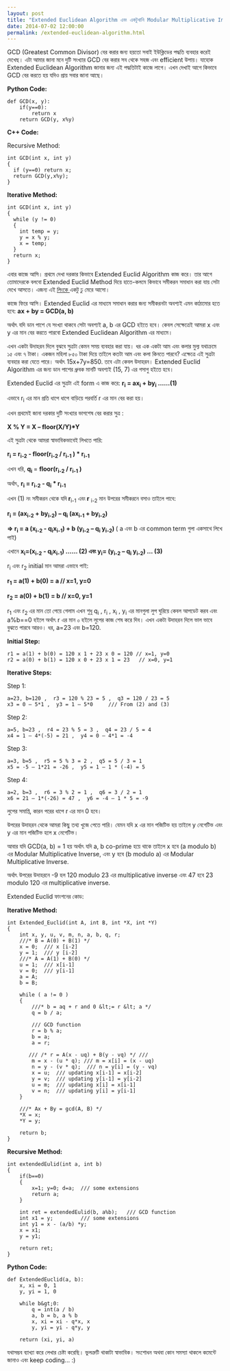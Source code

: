 ```yaml
---
layout: post
title: "Extended Euclidean Algorithm এবং একটুখানি Modular Multiplicative Inverse"
date: 2014-07-02 12:00:00
permalink: /extended-euclidean-algorithm.html
---
```

GCD (Greatest Common Divisor) বের করার জন্য হয়তো সবাই ইউক্লিডের পদ্ধতি ব্যবহার করেই দেখেছ। এটা আমার জানা মনে দুটি সংখ্যার GCD বের করার সব থেকে সহজ এবং efficient উপায়। যাহোক Extended Euclidean Algorithm জানার জন্য এই পদ্ধতিটাই কাজে লাগে। এখন দেখাই আগে কিভাবে GCD বের করতে হয় যদিও প্রায় সবার জানা আছে।

<strong>Python Code:</strong>

```
def GCD(x, y):
    if(y==0):
        return x
    return GCD(y, x%y)
```

<strong>C++ Code:</strong>

Recursive Method:

```
int GCD(int x, int y)
{
  if (y==0) return x;
  return GCD(y,x%y);
}
```

<strong>Iterative Method:</strong>

```
int GCD(int x, int y)
{
  while (y != 0)
  {
    int temp = y;
    y = x % y;
    x = temp;
  }
  return x;
}
```

এবার কাজে আসি। প্রথমে দেখা দরকার কিভাবে Extended Euclid Algorithm কাজ করে। তার আগে তোমাদেরকে বলবো Extended Euclid Method দিয়ে হাতে-কলমে কিভাবে সমীকরন সমাধান করা যায় সেটা দেখে আসতে। এজন্য এই <a title="Euclid Method" href="http://www.abuasifkhan.me/2013/07/extended-euclid-method/" target="_blank">লিংকে </a>একটু ঢু মেরে আসো।

কাজে ফিরে আসি। Extended Euclid এর মাধ্যমে সমাধান করার জন্য সমীকরনটা অবশ্যই এমন কাঠামোর হতে হবে: <strong>ax + by = GCD(a, b)</strong>

অর্থাৎ যদি ডান পাশে যে সংখ্যা থাকবে সেটা অবশ্যই a, b এর GCD হইতে হবে। কেবল সেক্ষেত্রেই আমরা x এবং y এর মান বের করতে পারবো Extended Euclidean Algorithm এর মাধ্যমে।

এখন একটা উদাহরন দিলে বুঝবে সুত্রটা কেমন সময় ব্যবহার করা যায়। ধর এক একটা আম এবং কলার মুল্য যথাক্রমে ১৫ এবং ৭ টাকা। একজন মহিলা ৮৫০ টাকা দিয়ে তাইলে কতটা আম এবং কলা কিনতে পারবে? এক্ষেত্রে এই সুত্রটা ব্যবহার করা যেতে পারে। অর্থাৎ 15x+7y=850. তবে এটা কেবল উদাহরন। Extended Euclid Algorithm এর জন্য ডান পাশের ধ্রুবক মানটি অবশ্যই (15, 7) এর গসাগু হইতে হবে।

Extended Euclid এর সুত্রটা এই form এ কাজ করে: <strong>r<sub>i</sub> = ax<sub>i</sub> + by<sub>i</sub> ……(1)</strong>

এভাবে r<sub>i</sub> এর মান প্রতি ধাপে ধাপে বাড়িয়ে পরবর্তি r এর মান বের করা হয়।

এখন প্রথমেই জানা দরকার দুটি সংখ্যার ভাগশেষ বের করার সুত্র :

<strong>X % Y = X – floor(X/Y)*Y</strong>

এই সুত্রটা থেকে আমরা স্বাভাবিকভাবেই লিখতে পারি:

<strong>r<sub>i</sub> = r<sub>i-2</sub> - floor(r<sub>i-2</sub> / r<sub>i-1</sub> ) * r<sub>i-1</sub></strong>

এখন ধরি, <strong>q<sub>i</sub> </strong>= <strong>floor(r<sub>i-2</sub> / r<sub>i-1</sub> )</strong>

অর্থাৎ, <strong>r<sub>i</sub> = r<sub>i-2</sub> - <strong>q<sub>i</sub> </strong>* r<sub>i-1</sub></strong>

এখন (1) নং সমীকরন থেকে যদি<strong> r</strong><sub>i-1</sub> এবং<strong> r</strong> <sub>i-2</sub> মান উপরের সমীকরনে বসাও তাইলে পাবে:

<strong> r<sub>i</sub> = (ax<sub>i-2</sub> + by<sub>i-2</sub>) – q<sub>i</sub> (ax<sub>i-1</sub> + by<sub>i-2</sub>)</strong>

<strong> =&gt; r<sub>i</sub> = a (x<sub>i-2</sub> - q<sub>i</sub>x<sub>i-1</sub>) + b (y<sub>i-2</sub> – q<sub>i</sub> y<sub>i-2</sub>) </strong> ( a এবং b এর common term গুলা একসাথে লিখে পাই)<strong>
</strong>

এখানে <strong>x<sub>i</sub>=(x<sub>i-2</sub> - q<sub>i</sub>x<sub>i-1</sub>) …… (2) এবং y<sub>i</sub>= (y<sub>i-2</sub> – q<sub>i</sub> y<sub>i-2</sub>) … (3)</strong>

r<sub>i</sub> এবং r<sub>2</sub> initial মান আমরা এভাবে পাই:

<strong> r<sub>1</sub> = a(1) + b(0) = a // x=1, y=0</strong>

<strong> r<sub>2</sub> = a(0) + b(1) = b // x=0, y=1</strong>

r<sub>1</sub> এবং r<sub>2 </sub>এর মান তো পেয়ে গেলাম এখন শুধু q<sub>i</sub> , r<sub>i</sub> , x<sub>i</sub> , y<sub>i</sub> এর মানগুলা লুপ ঘুরিয়ে কেবল আপডেট করব এবং a%b==0 হইলে অর্থাৎ r এর মান ০ হইলে লুপের কাজ শেষ করে দিব। এখন একটা উদাহরন দিলে ভাল ভাবে বুঝতে পারবে আরও। ধর, a=23 এবং b=120.

<strong>Initial Step:</strong>
    
    r1 = a(1) + b(0) = 120 x 1 + 23 x 0 = 120 // x=1, y=0
    r2 = a(0) + b(1) = 120 x 0 + 23 x 1 = 23   // x=0, y=1
    
<strong>Iterative Steps:</strong>

Step 1:

    a=23, b=120 ,  r3 = 120 % 23 = 5 ,  q3 = 120 / 23 = 5
    x3 = 0 – 5*1 ,  y3 = 1 – 5*0     /// From (2) and (3)

Step 2:

    a=5, b=23 ,  r4 = 23 % 5 = 3 ,  q4 = 23 / 5 = 4
    x4 = 1 – 4*(-5) = 21 ,  y4 = 0 – 4*1 = -4

Step 3:

    a=3, b=5 ,  r5 = 5 % 3 = 2 ,  q5 = 5 / 3 = 1
    x5 = -5 – 1*21 = -26 ,  y5 = 1 – 1 * (-4) = 5

Step 4:

    a=2, b=3 ,  r6 = 3 % 2 = 1 ,  q6 = 3 / 2 = 1
    x6 = 21 – 1*(-26) = 47 ,  y6 = -4 – 1 * 5 = -9
        
লুপের সমাপ্তি, কারন পরের ধাপে r এর মান 0 হবে।

উপরের উদাহরন থেকে আমরা কিছু তথ্য খুজে পেতে পারি। যেমন যদি x এর মান পজিটিভ হয় তাইলে y নেগেটিভ এবং y এর মান পজিটিভ হলে x নেগেটিভ।

আবার যদি GCD(a, b) = 1 হয় অর্থাৎ যদি a, b co-prime হয়ে থাকে তাইলে x হবে (a modulo b) এর Modular Multiplicative Inverse, এবং y হবে (b modulo a) এর Modular Multiplicative Inverse.

অর্থাৎ উপরের উদাহরনে -9 হল 120 modulo 23 এর multiplicative inverse এবং 47 হবে 23 modulo 120 এর multiplicative inverse.

Extended Euclid ফাংশনের কোড:

<strong>Iterative Method:</strong>

```
int Extended_Euclid(int A, int B, int *X, int *Y)
{
    int x, y, u, v, m, n, a, b, q, r;
    ///* B = A(0) + B(1) */
    x = 0;  /// x [i-2]
    y = 1;  /// y [i-2]
    ///* A = A(1) + B(0) */
    u = 1;  /// x[i-1]
    v = 0;  /// y[i-1]
    a = A;
    b = B;

    while ( a != 0 )
    {
        ///* b = aq + r and 0 &lt;= r &lt; a */
        q = b / a;

        /// GCD function
        r = b % a;
        b = a;
        a = r;

       /// /* r = A(x - uq) + B(y - vq) */ ///
        m = x - (u * q); /// m = x[i] = (x - uq)
        n = y - (v * q);  /// n = y[i] = (y - vq)
        x = u;  /// updating x[i-1] = x[i-2]
        y = v;  /// updating y[i-1] = y[i-2]
        u = m;  /// updating x[i] = x[i-1]
        v = n;  /// updating y[i] = y[i-1]
    }

    ///* Ax + By = gcd(A, B) */
    *X = x;
    *Y = y;

    return b;
}
```

<strong>Recursive Method:</strong>

```
int extendedEulid(int a, int b)
{
    if(b==0)
    {
        x=1; y=0; d=a;  /// some extensions
        return a;
    }

    int ret = extendedEulid(b, a%b);   /// GCD function
    int x1 = y;         /// some extensions
    int y1 = x - (a/b) *y;
    x = x1;
    y = y1;

    return ret;
}
```

<strong>Python Code:</strong>

```
def ExtendedEuclid(a, b):
    x, xi = 0, 1
    y, yi = 1, 0

    while b&gt;0:
        q = int(a / b)
        a, b = b, a % b
        x, xi = xi - q*x, x
        y, yi = yi - q*y, y

    return (xi, yi, a)
```

যথাসম্ভব ব্যাখ্যা করে লেখার চেষ্টা করেছি। ভুলত্রুটি থাকাটা স্বাভাবিক। সংশোধন অথবা কোন সমস্যা থাকলে কমেন্টে জানাও এবং keep coding... :)
